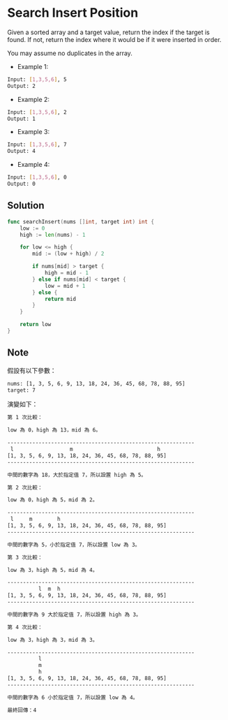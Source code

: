 # Search Insert Position

Given a sorted array and a target value, return the index if the target is found. If not, return the index where it would be if it were inserted in order.

You may assume no duplicates in the array.

- Example 1:

```BASH
Input: [1,3,5,6], 5
Output: 2
```

- Example 2:

```BASH
Input: [1,3,5,6], 2
Output: 1
```

- Example 3:

```BASH
Input: [1,3,5,6], 7
Output: 4
```

- Example 4:

```BASH
Input: [1,3,5,6], 0
Output: 0
```

## Solution

```GO
func searchInsert(nums []int, target int) int {
	low := 0
	high := len(nums) - 1

	for low <= high {
		mid := (low + high) / 2

		if nums[mid] > target {
			high = mid - 1
		} else if nums[mid] < target {
			low = mid + 1
		} else {
			return mid
		}
	}

	return low
}
```

## Note

假設有以下參數：

```BASH
nums: [1, 3, 5, 6, 9, 13, 18, 24, 36, 45, 68, 78, 88, 95]
target: 7
```

演變如下：

```BASH
第 1 次比較：

low 為 0，high 為 13，mid 為 6。

------------------------------------------------------------
 l                  m                           h
[1, 3, 5, 6, 9, 13, 18, 24, 36, 45, 68, 78, 88, 95]
------------------------------------------------------------

中間的數字為 18，大於指定值 7，所以設置 high 為 5。

第 2 次比較：

low 為 0，high 為 5，mid 為 2。

------------------------------------------------------------
 l     m        h
[1, 3, 5, 6, 9, 13, 18, 24, 36, 45, 68, 78, 88, 95]
------------------------------------------------------------

中間的數字為 5，小於指定值 7，所以設置 low 為 3。

第 3 次比較：

low 為 3，high 為 5，mid 為 4。

------------------------------------------------------------
          l  m  h
[1, 3, 5, 6, 9, 13, 18, 24, 36, 45, 68, 78, 88, 95]
------------------------------------------------------------

中間的數字為 9 大於指定值 7，所以設置 high 為 3。

第 4 次比較：

low 為 3，high 為 3，mid 為 3。

------------------------------------------------------------
          l
          m
          h
[1, 3, 5, 6, 9, 13, 18, 24, 36, 45, 68, 78, 88, 95]
------------------------------------------------------------

中間的數字為 6 小於指定值 7，所以設置 low 為 4。

最終回傳：4
```

